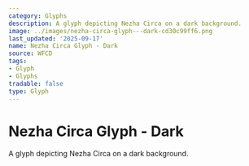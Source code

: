 ```yaml
---
category: Glyphs
description: A glyph depicting Nezha Circa on a dark background.
image: ../images/nezha-circa-glyph---dark-cd30c99ff6.png
last_updated: '2025-09-17'
name: Nezha Circa Glyph - Dark
source: WFCD
tags:
- Glyph
- Glyphs
tradable: false
type: Glyph
---
```


# Nezha Circa Glyph - Dark

A glyph depicting Nezha Circa on a dark background.

